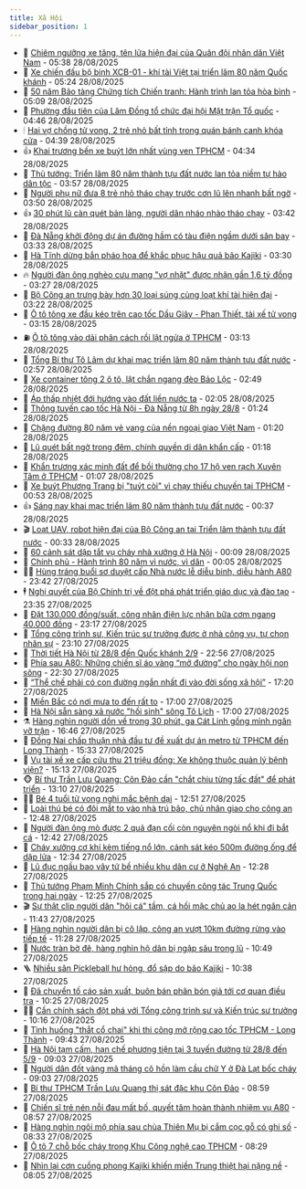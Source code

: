 ```yaml
---
title: Xã Hội
sidebar_position: 1
---
```


<!-- dantri-xa-hoi:START -->
- 🫣 [Chiêm ngưỡng xe tăng, tên lửa hiện đại của Quân đội nhân dân Việt Nam](https://dantri.com.vn/xa-hoi/chiem-nguong-xe-tang-ten-lua-hien-dai-cua-quan-doi-nhan-dan-viet-nam-20250828122959120.htm) - 05:38 28/08/2025
- 💼 [Xe chiến đấu bộ binh XCB-01 - khí tài Việt tại triển lãm 80 năm Quốc khánh](https://dantri.com.vn/xa-hoi/xe-chien-dau-bo-binh-xcb-01-khi-tai-viet-tai-trien-lam-80-nam-quoc-khanh-20250828121608320.htm) - 05:24 28/08/2025
- 🎊 [50 năm Bảo tàng Chứng tích Chiến tranh: Hành trình lan tỏa hòa bình](https://dantri.com.vn/xa-hoi/50-nam-bao-tang-chung-tich-chien-tranh-hanh-trinh-lan-toa-hoa-binh-20250828115301201.htm) - 05:09 28/08/2025
- 🙉 [Phường đầu tiên của Lâm Đồng tổ chức đại hội Mặt trận Tổ quốc](https://dantri.com.vn/xa-hoi/phuong-dau-tien-cua-lam-dong-to-chuc-dai-hoi-mat-tran-to-quoc-20250828110927539.htm) - 04:46 28/08/2025
- 🕯 [Hai vợ chồng tử vong, 2 trẻ nhỏ bất tỉnh trong quán bánh canh khóa cửa](https://dantri.com.vn/xa-hoi/hai-vo-chong-tu-vong-2-tre-nho-bat-tinh-trong-quan-banh-canh-khoa-cua-20250828112803513.htm) - 04:39 28/08/2025
- 👍 [Khai trương bến xe buýt lớn nhất vùng ven TPHCM](https://dantri.com.vn/xa-hoi/khai-truong-ben-xe-buyt-lon-nhat-vung-ven-tphcm-20250828110841549.htm) - 04:34 28/08/2025
- 🤖 [Thủ tướng: Triển lãm 80 năm thành tựu đất nước lan tỏa niềm tự hào dân tộc](https://dantri.com.vn/xa-hoi/thu-tuong-trien-lam-80-nam-thanh-tuu-dat-nuoc-lan-toa-niem-tu-hao-dan-toc-20250828104522461.htm) - 03:57 28/08/2025
- 🙉 [Người phụ nữ đưa 8 trẻ nhỏ tháo chạy trước cơn lũ lên nhanh bất ngờ](https://dantri.com.vn/xa-hoi/nguoi-phu-nu-dua-8-tre-nho-thao-chay-truoc-con-lu-len-nhanh-bat-ngo-20250828083205039.htm) - 03:50 28/08/2025
- 👍 [30 phút lũ càn quét bản làng, người dân nháo nhào tháo chạy](https://dantri.com.vn/xa-hoi/30-phut-lu-can-quet-ban-lang-nguoi-dan-nhao-nhao-thao-chay-20250828095052970.htm) - 03:42 28/08/2025
- 🗽 [Đà Nẵng khởi động dự án đường hầm có tàu điện ngầm dưới sân bay](https://dantri.com.vn/xa-hoi/da-nang-khoi-dong-du-an-duong-ham-co-tau-dien-ngam-duoi-san-bay-20250827134601833.htm) - 03:33 28/08/2025
- 🗽 [Hà Tĩnh dừng bắn pháo hoa để khắc phục hậu quả bão Kajiki](https://dantri.com.vn/xa-hoi/ha-tinh-dung-ban-phao-hoa-de-khac-phuc-hau-qua-bao-kajiki-20250828100035464.htm) - 03:30 28/08/2025
- 🔥 [Người đàn ông nghèo cưu mang &quot;vợ nhặt&quot; được nhận gần 1,6 tỷ đồng](https://dantri.com.vn/xa-hoi/nguoi-dan-ong-ngheo-cuu-mang-vo-nhat-duoc-nhan-gan-16-ty-dong-20250828100516949.htm) - 03:27 28/08/2025
- 🦒 [Bộ Công an trưng bày hơn 30 loại súng cùng loạt khí tài hiện đại](https://dantri.com.vn/xa-hoi/bo-cong-an-trung-bay-hon-30-loai-sung-cung-loat-khi-tai-hien-dai-20250828100851951.htm) - 03:22 28/08/2025
- 🧐 [Ô tô tông xe đầu kéo trên cao tốc Dầu Giây - Phan Thiết, tài xế tử vong](https://dantri.com.vn/xa-hoi/o-to-tong-xe-dau-keo-tren-cao-toc-dau-giay-phan-thiet-tai-xe-tu-vong-20250828100506294.htm) - 03:15 28/08/2025
- ⛽️ [Ô tô tông vào dải phân cách rồi lật ngửa ở TPHCM](https://dantri.com.vn/xa-hoi/o-to-tong-vao-dai-phan-cach-roi-lat-ngua-o-tphcm-20250828095416388.htm) - 03:13 28/08/2025
- 🚀 [Tổng Bí thư Tô Lâm dự khai mạc triển lãm 80 năm thành tựu đất nước](https://dantri.com.vn/xa-hoi/tong-bi-thu-to-lam-du-khai-mac-trien-lam-80-nam-thanh-tuu-dat-nuoc-20250828094531991.htm) - 02:57 28/08/2025
- 🦒 [Xe container tông 2 ô tô, lật chắn ngang đèo Bảo Lộc](https://dantri.com.vn/xa-hoi/xe-container-tong-2-o-to-lat-chan-ngang-deo-bao-loc-20250828094329628.htm) - 02:49 28/08/2025
- 🦅 [Áp thấp nhiệt đới hướng vào đất liền nước ta](https://dantri.com.vn/xa-hoi/ap-thap-nhiet-doi-huong-vao-dat-lien-nuoc-ta-20250828085341394.htm) - 02:05 28/08/2025
- 🚀 [Thông tuyến cao tốc Hà Nội - Đà Nẵng từ 8h ngày 28/8](https://dantri.com.vn/xa-hoi/thong-tuyen-cao-toc-ha-noi-da-nang-tu-8h-ngay-288-20250828080640051.htm) - 01:24 28/08/2025
- 🦅 [Chặng đường 80 năm vẻ vang của nền ngoại giao Việt Nam](https://dantri.com.vn/xa-hoi/chang-duong-80-nam-ve-vang-cua-nen-ngoai-giao-viet-nam-20250828070049018.htm) - 01:20 28/08/2025
- 🤠 [Lũ quét bất ngờ trong đêm, chính quyền di dân khẩn cấp](https://dantri.com.vn/xa-hoi/lu-quet-bat-ngo-trong-dem-chinh-quyen-di-dan-khan-cap-20250827225605625.htm) - 01:18 28/08/2025
- 💄 [Khẩn trương xác minh đất để bồi thường cho 17 hộ ven rạch Xuyên Tâm ở TPHCM](https://dantri.com.vn/xa-hoi/khan-truong-xac-minh-dat-de-boi-thuong-cho-17-ho-ven-rach-xuyen-tam-o-tphcm-20250827162158204.htm) - 01:07 28/08/2025
- 🥷 [Xe buýt Phương Trang bị &quot;tuýt còi&quot; vì chạy thiếu chuyến tại TPHCM](https://dantri.com.vn/xa-hoi/xe-buyt-phuong-trang-bi-tuyt-coi-vi-chay-thieu-chuyen-tai-tphcm-20250827225939433.htm) - 00:53 28/08/2025
- 👍 [Sáng nay khai mạc triển lãm 80 năm thành tựu đất nước](https://dantri.com.vn/xa-hoi/sang-nay-khai-mac-trien-lam-80-nam-thanh-tuu-dat-nuoc-20250828072432408.htm) - 00:37 28/08/2025
- 🎬 [Loạt UAV, robot hiện đại của Bộ Công an tại Triển lãm thành tựu đất nước](https://dantri.com.vn/xa-hoi/loat-uav-robot-hien-dai-cua-bo-cong-an-tai-trien-lam-thanh-tuu-dat-nuoc-20250828072713982.htm) - 00:33 28/08/2025
- 🦒 [60 cảnh sát dập tắt vụ cháy nhà xưởng ở Hà Nội](https://dantri.com.vn/xa-hoi/60-canh-sat-dap-tat-vu-chay-nha-xuong-o-ha-noi-20250828070049580.htm) - 00:09 28/08/2025
- 🌊 [Chính phủ - Hành trình 80 năm vì nước, vì dân](https://dantri.com.vn/xa-hoi/chinh-phu-hanh-trinh-80-nam-vi-nuoc-vi-dan-20250828065923259.htm) - 00:05 28/08/2025
- 🧑‍💻 [Hùng tráng buổi sơ duyệt cấp Nhà nước lễ diễu binh, diễu hành A80](https://dantri.com.vn/xa-hoi/hung-trang-buoi-so-duyet-cap-nha-nuoc-le-dieu-binh-dieu-hanh-a80-20250828054026820.htm) - 23:42 27/08/2025
- 🕴 [Nghị quyết của Bộ Chính trị về đột phá phát triển giáo dục và đào tạo](https://dantri.com.vn/xa-hoi/nghi-quyet-cua-bo-chinh-tri-ve-dot-pha-phat-trien-giao-duc-va-dao-tao-20250827193254293.htm) - 23:35 27/08/2025
- 🤔 [Đặt 130.000 đồng/suất, công nhân điện lực nhận bữa cơm ngang 40.000 đồng](https://dantri.com.vn/xa-hoi/dat-130000-dongsuat-cong-nhan-dien-luc-nhan-bua-com-ngang-40000-dong-20250827224620486.htm) - 23:17 27/08/2025
- 💄 [Tổng công trình sư, Kiến trúc sư trưởng được ở nhà công vụ, tự chọn nhân sự](https://dantri.com.vn/xa-hoi/tong-cong-trinh-su-kien-truc-su-truong-duoc-o-nha-cong-vu-tu-chon-nhan-su-20250827180826969.htm) - 23:10 27/08/2025
- 🧠 [Thời tiết Hà Nội từ 28/8 đến Quốc khánh 2/9](https://dantri.com.vn/xa-hoi/thoi-tiet-ha-noi-tu-288-den-quoc-khanh-29-20250827133129988.htm) - 22:56 27/08/2025
- 🦣 [Phía sau A80: Những chiến sĩ áo vàng “mở đường” cho ngày hội non sông](https://dantri.com.vn/xa-hoi/phia-sau-a80-nhung-chien-si-ao-vang-mo-duong-cho-ngay-hoi-non-song-20250827172818609.htm) - 22:30 27/08/2025
- 💫 [“Thể chế phải có con đường ngắn nhất đi vào đời sống xã hội”](https://dantri.com.vn/xa-hoi/the-che-phai-co-con-duong-ngan-nhat-di-vao-doi-song-xa-hoi-20250827234830168.htm) - 17:20 27/08/2025
- 🚀 [Miền Bắc có nơi mưa to đến rất to](https://dantri.com.vn/xa-hoi/mien-bac-co-noi-mua-to-den-rat-to-20250827185640002.htm) - 17:00 27/08/2025
- 🤔 [Hà Nội sẵn sàng xả nước &quot;hồi sinh&quot; sông Tô Lịch](https://dantri.com.vn/xa-hoi/ha-noi-san-sang-xa-nuoc-hoi-sinh-song-to-lich-20250827181412018.htm) - 17:00 27/08/2025
- ⚗️ [Hàng nghìn người dồn về trong 30 phút, ga Cát Linh gồng mình ngăn vỡ trận](https://dantri.com.vn/xa-hoi/hang-nghin-nguoi-don-ve-trong-30-phut-ga-cat-linh-gong-minh-ngan-vo-tran-20250827232520055.htm) - 16:46 27/08/2025
- 🫶 [Đồng Nai chấp thuận nhà đầu tư đề xuất dự án metro từ TPHCM đến Long Thành](https://dantri.com.vn/xa-hoi/dong-nai-chap-thuan-nha-dau-tu-de-xuat-du-an-metro-tu-tphcm-den-long-thanh-20250827210904796.htm) - 15:33 27/08/2025
- 🌮 [Vụ tài xế xe cấp cứu thu 21 triệu đồng: Xe không thuộc quản lý bệnh viện?](https://dantri.com.vn/xa-hoi/vu-tai-xe-xe-cap-cuu-thu-21-trieu-dong-xe-khong-thuoc-quan-ly-benh-vien-20250827220841658.htm) - 15:13 27/08/2025
- 🐵 [Bí thư Trần Lưu Quang: Côn Đảo cần &quot;chắt chiu từng tấc đất&quot; để phát triển](https://dantri.com.vn/xa-hoi/bi-thu-tran-luu-quang-con-dao-can-chat-chiu-tung-tac-dat-de-phat-trien-20250827170732729.htm) - 13:10 27/08/2025
- 🧑‍🏫 [Bé 4 tuổi tử vong nghi mắc bệnh dại](https://dantri.com.vn/xa-hoi/be-4-tuoi-tu-vong-nghi-mac-benh-dai-20250827191018772.htm) - 12:51 27/08/2025
- 💫 [Loài thú bé có đôi mắt to vào nhà trú bão, chủ nhân giao cho công an](https://dantri.com.vn/xa-hoi/loai-thu-be-co-doi-mat-to-vao-nha-tru-bao-chu-nhan-giao-cho-cong-an-20250827190445884.htm) - 12:48 27/08/2025
- 🦩 [Người đàn ông mò được 2 quả đạn cối còn nguyên ngòi nổ khi đi bắt cá](https://dantri.com.vn/xa-hoi/nguoi-dan-ong-mo-duoc-2-qua-dan-coi-con-nguyen-ngoi-no-khi-di-bat-ca-20250827183434228.htm) - 12:42 27/08/2025
- 🦄 [Cháy xưởng cơ khí kèm tiếng nổ lớn, cảnh sát kéo 500m đường ống để dập lửa](https://dantri.com.vn/xa-hoi/chay-xuong-co-khi-kem-tieng-no-lon-canh-sat-keo-500m-duong-ong-de-dap-lua-20250827190535783.htm) - 12:34 27/08/2025
- 💂 [Lũ đục ngầu bao vây tứ bề nhiều khu dân cư ở Nghệ An](https://dantri.com.vn/xa-hoi/lu-duc-ngau-bao-vay-tu-be-nhieu-khu-dan-cu-o-nghe-an-20250827130845401.htm) - 12:28 27/08/2025
- 💄 [Thủ tướng Phạm Minh Chính sắp có chuyến công tác Trung Quốc trong hai ngày](https://dantri.com.vn/xa-hoi/thu-tuong-pham-minh-chinh-sap-co-chuyen-cong-tac-trung-quoc-trong-hai-ngay-20250827191613918.htm) - 12:25 27/08/2025
- 🎬 [Sự thật clip người dân &quot;hôi cá&quot; tầm, cá hồi mặc chủ ao la hét ngăn cản](https://dantri.com.vn/xa-hoi/su-that-clip-nguoi-dan-hoi-ca-tam-ca-hoi-mac-chu-ao-la-het-ngan-can-20250827183052156.htm) - 11:43 27/08/2025
- 👀 [Hàng nghìn người dân bị cô lập, công an vượt 10km đường rừng vào tiếp tế](https://dantri.com.vn/xa-hoi/hang-nghin-nguoi-dan-bi-co-lap-cong-an-vuot-10km-duong-rung-vao-tiep-te-20250827175628764.htm) - 11:28 27/08/2025
- 💃 [Nước tràn bờ đê, hàng nghìn hộ dân bị ngập sâu trong lũ](https://dantri.com.vn/xa-hoi/nuoc-tran-bo-de-hang-nghin-ho-dan-bi-ngap-sau-trong-lu-20250827172655877.htm) - 10:49 27/08/2025
- 🪜 [Nhiều sân Pickleball hư hỏng, đổ sập do bão Kajiki](https://dantri.com.vn/xa-hoi/nhieu-san-pickleball-hu-hong-do-sap-do-bao-kajiki-20250827155403538.htm) - 10:38 27/08/2025
- 📝 [Đã chuyển tố cáo sản xuất, buôn bán phân bón giả tới cơ quan điều tra](https://dantri.com.vn/xa-hoi/da-chuyen-to-cao-san-xuat-buon-ban-phan-bon-gia-toi-co-quan-dieu-tra-20250827171747974.htm) - 10:25 27/08/2025
- 🧑‍💻 [Cần chính sách đột phá với Tổng công trình sư và Kiến trúc sư trưởng](https://dantri.com.vn/xa-hoi/can-chinh-sach-dot-pha-voi-tong-cong-trinh-su-va-kien-truc-su-truong-20250827170844960.htm) - 10:16 27/08/2025
- 👺 [Tình huống &quot;thắt cổ chai&quot; khi thi công mở rộng cao tốc TPHCM - Long Thành](https://dantri.com.vn/xa-hoi/tinh-huong-that-co-chai-khi-thi-cong-mo-rong-cao-toc-tphcm-long-thanh-20250827162014538.htm) - 09:43 27/08/2025
- 🌮 [Hà Nội tạm cấm, hạn chế phương tiện tại 3 tuyến đường từ 28/8 đến 5/9](https://dantri.com.vn/xa-hoi/ha-noi-tam-cam-han-che-phuong-tien-tai-3-tuyen-duong-tu-288-den-59-20250827155238470.htm) - 09:03 27/08/2025
- 🤭 [Người dân đốt vàng mã tháng cô hồn làm cầu chữ Y ở Đà Lạt bốc cháy](https://dantri.com.vn/xa-hoi/nguoi-dan-dot-vang-ma-thang-co-hon-lam-cau-chu-y-o-da-lat-boc-chay-20250827154725767.htm) - 09:03 27/08/2025
- 💪 [Bí thư TPHCM Trần Lưu Quang thị sát đặc khu Côn Đảo](https://dantri.com.vn/xa-hoi/bi-thu-tphcm-tran-luu-quang-thi-sat-dac-khu-con-dao-20250827121156735.htm) - 08:59 27/08/2025
- 🧰 [Chiến sĩ trẻ nén nỗi đau mất bố, quyết tâm hoàn thành nhiệm vụ A80](https://dantri.com.vn/xa-hoi/chien-si-tre-nen-noi-dau-mat-bo-quyet-tam-hoan-thanh-nhiem-vu-a80-20250827154155292.htm) - 08:57 27/08/2025
- 🤡 [Hàng nghìn ngôi mộ phía sau chùa Thiên Mụ bị cắm cọc gỗ có ghi số](https://dantri.com.vn/xa-hoi/hang-nghin-ngoi-mo-phia-sau-chua-thien-mu-bi-cam-coc-go-co-ghi-so-20250827151126932.htm) - 08:33 27/08/2025
- 🦆 [Ô tô 7 chỗ bốc cháy trong Khu Công nghệ cao TPHCM](https://dantri.com.vn/xa-hoi/o-to-7-cho-boc-chay-trong-khu-cong-nghe-cao-tphcm-20250827151250745.htm) - 08:29 27/08/2025
- 🦍 [Nhìn lại cơn cuồng phong Kajiki khiến miền Trung thiệt hại nặng nề](https://dantri.com.vn/xa-hoi/nhin-lai-con-cuong-phong-kajiki-khien-mien-trung-thiet-hai-nang-ne-20250827142023374.htm) - 08:05 27/08/2025<!-- dantri-xa-hoi:END -->
